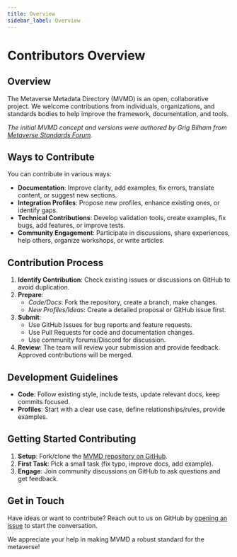 ```yaml
---
title: Overview
sidebar_label: Overview
---
```


# Contributors Overview

## Overview

The Metaverse Metadata Directory (MVMD) is an open, collaborative project. We welcome contributions from individuals, organizations, and standards bodies to help improve the framework, documentation, and tools.

*The initial MVMD concept and versions were authored by Grig Bilham from [Metaverse Standards Forum](./supporters/sumset-tech).*

## Ways to Contribute

You can contribute in various ways:

* **Documentation**: Improve clarity, add examples, fix errors, translate content, or suggest new sections.
* **Integration Profiles**: Propose new profiles, enhance existing ones, or identify gaps.
* **Technical Contributions**: Develop validation tools, create examples, fix bugs, add features, or improve tests.
* **Community Engagement**: Participate in discussions, share experiences, help others, organize workshops, or write articles.

## Contribution Process

1. **Identify Contribution**: Check existing issues or discussions on GitHub to avoid duplication.
2. **Prepare**:
   * *Code/Docs*: Fork the repository, create a branch, make changes.
   * *New Profiles/Ideas*: Create a detailed proposal or GitHub issue first.
3. **Submit**:
   * Use GitHub Issues for bug reports and feature requests.
   * Use Pull Requests for code and documentation changes.
   * Use community forums/Discord for discussion.
4. **Review**: The team will review your submission and provide feedback. Approved contributions will be merged.

## Development Guidelines

* **Code**: Follow existing style, include tests, update relevant docs, keep commits focused.
* **Profiles**: Start with a clear use case, define relationships/rules, provide examples.

## Getting Started Contributing

1. **Setup**: Fork/clone the [MVMD repository on GitHub](https://github.com/mvmd-org/mvmd-site).
2. **First Task**: Pick a small task (fix typo, improve docs, add example).
3. **Engage**: Join community discussions on GitHub to ask questions and get feedback.

## Get in Touch

Have ideas or want to contribute? Reach out to us on GitHub by [opening an issue](https://github.com/mvmd-org/mvmd-site/issues/new) to start the conversation.

We appreciate your help in making MVMD a robust standard for the metaverse! 